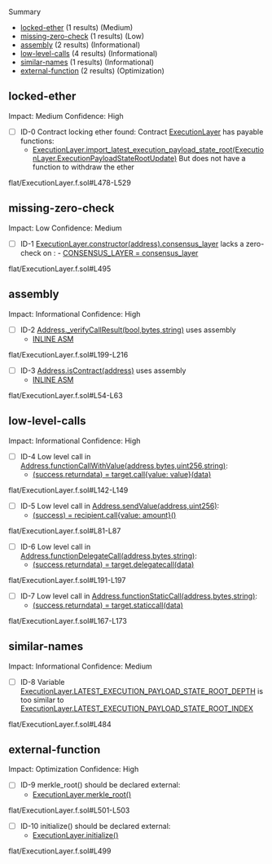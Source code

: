 Summary
 - [locked-ether](#locked-ether) (1 results) (Medium)
 - [missing-zero-check](#missing-zero-check) (1 results) (Low)
 - [assembly](#assembly) (2 results) (Informational)
 - [low-level-calls](#low-level-calls) (4 results) (Informational)
 - [similar-names](#similar-names) (1 results) (Informational)
 - [external-function](#external-function) (2 results) (Optimization)
## locked-ether
Impact: Medium
Confidence: High
 - [ ] ID-0
Contract locking ether found:
	Contract [ExecutionLayer](flat/ExecutionLayer.f.sol#L478-L529) has payable functions:
	 - [ExecutionLayer.import_latest_execution_payload_state_root(ExecutionLayer.ExecutionPayloadStateRootUpdate)](flat/ExecutionLayer.f.sol#L505-L514)
	But does not have a function to withdraw the ether

flat/ExecutionLayer.f.sol#L478-L529


## missing-zero-check
Impact: Low
Confidence: Medium
 - [ ] ID-1
[ExecutionLayer.constructor(address).consensus_layer](flat/ExecutionLayer.f.sol#L495) lacks a zero-check on :
		- [CONSENSUS_LAYER = consensus_layer](flat/ExecutionLayer.f.sol#L496)

flat/ExecutionLayer.f.sol#L495


## assembly
Impact: Informational
Confidence: High
 - [ ] ID-2
[Address._verifyCallResult(bool,bytes,string)](flat/ExecutionLayer.f.sol#L199-L216) uses assembly
	- [INLINE ASM](flat/ExecutionLayer.f.sol#L208-L211)

flat/ExecutionLayer.f.sol#L199-L216


 - [ ] ID-3
[Address.isContract(address)](flat/ExecutionLayer.f.sol#L54-L63) uses assembly
	- [INLINE ASM](flat/ExecutionLayer.f.sol#L61)

flat/ExecutionLayer.f.sol#L54-L63


## low-level-calls
Impact: Informational
Confidence: High
 - [ ] ID-4
Low level call in [Address.functionCallWithValue(address,bytes,uint256,string)](flat/ExecutionLayer.f.sol#L142-L149):
	- [(success,returndata) = target.call{value: value}(data)](flat/ExecutionLayer.f.sol#L147)

flat/ExecutionLayer.f.sol#L142-L149


 - [ ] ID-5
Low level call in [Address.sendValue(address,uint256)](flat/ExecutionLayer.f.sol#L81-L87):
	- [(success) = recipient.call{value: amount}()](flat/ExecutionLayer.f.sol#L85)

flat/ExecutionLayer.f.sol#L81-L87


 - [ ] ID-6
Low level call in [Address.functionDelegateCall(address,bytes,string)](flat/ExecutionLayer.f.sol#L191-L197):
	- [(success,returndata) = target.delegatecall(data)](flat/ExecutionLayer.f.sol#L195)

flat/ExecutionLayer.f.sol#L191-L197


 - [ ] ID-7
Low level call in [Address.functionStaticCall(address,bytes,string)](flat/ExecutionLayer.f.sol#L167-L173):
	- [(success,returndata) = target.staticcall(data)](flat/ExecutionLayer.f.sol#L171)

flat/ExecutionLayer.f.sol#L167-L173


## similar-names
Impact: Informational
Confidence: Medium
 - [ ] ID-8
Variable [ExecutionLayer.LATEST_EXECUTION_PAYLOAD_STATE_ROOT_DEPTH](flat/ExecutionLayer.f.sol#L484) is too similar to [ExecutionLayer.LATEST_EXECUTION_PAYLOAD_STATE_ROOT_INDEX](flat/ExecutionLayer.f.sol#L483)

flat/ExecutionLayer.f.sol#L484


## external-function
Impact: Optimization
Confidence: High
 - [ ] ID-9
merkle_root() should be declared external:
	- [ExecutionLayer.merkle_root()](flat/ExecutionLayer.f.sol#L501-L503)

flat/ExecutionLayer.f.sol#L501-L503


 - [ ] ID-10
initialize() should be declared external:
	- [ExecutionLayer.initialize()](flat/ExecutionLayer.f.sol#L499)

flat/ExecutionLayer.f.sol#L499


